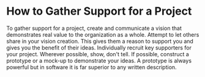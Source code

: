 # How to Gather Support for a Project

To gather support for a project, create and communicate a vision that demonstrates real value to the organization as a whole. Attempt to let others share in your vision creation. This gives them a reason to support you and gives you the benefit of their ideas. Individually recruit key supporters for your project. Wherever possible, show, don't tell. If possible, construct a prototype or a mock-up to demonstrate your ideas. A prototype is always powerful but in software it is far superior to any written description.
